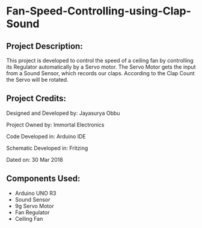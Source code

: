 # Fan-Speed-Controlling-using-Clap-Sound

## Project Description:
  This project is developed to control the speed of a ceiling fan by controlling its Regulator automatically by a Servo motor. The Servo Motor gets the input from a Sound Sensor, which records our claps. According to the Clap Count the Servo will be rotated.

## Project Credits:
  Designed and Developed by: Jayasurya Obbu
  
  Project Owned by: Immortal Electronics
  
  Code Developed in: Arduino IDE
  
  Schematic Developed in: Fritzing
  
  Dated on: 30 Mar 2018

## Components Used:
  * Arduino UNO R3
  * Sound Sensor
  * 9g Servo Motor
  * Fan Regulator
  * Ceiling Fan
